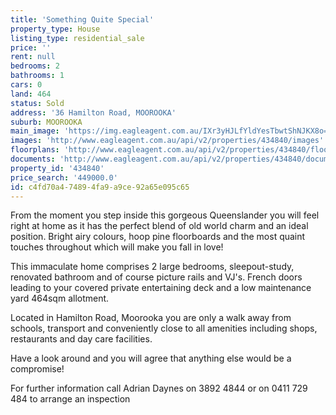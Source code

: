 ```yaml
---
title: 'Something Quite Special'
property_type: House
listing_type: residential_sale
price: ''
rent: null
bedrooms: 2
bathrooms: 1
cars: 0
land: 464
status: Sold
address: '36 Hamilton Road, MOOROOKA'
suburb: MOOROOKA
main_image: 'https://img.eagleagent.com.au/IXr3yHJLfYldYesTbwtShNJKX8o=/1280x854/smart/https://s3-us-west-2.amazonaws.com/eagleagent-orig/images/6818222/104133624-image-M.jpg'
images: 'http://www.eagleagent.com.au/api/v2/properties/434840/images'
floorplans: 'http://www.eagleagent.com.au/api/v2/properties/434840/floorplans'
documents: 'http://www.eagleagent.com.au/api/v2/properties/434840/documents'
property_id: '434840'
price_search: '449000.0'
id: c4fd70a4-7489-4fa9-a9ce-92a65e095c65
---
```

From the moment you step inside this gorgeous Queenslander you will feel right at home as it has the perfect blend of old world charm and an ideal position.  Bright airy colours, hoop pine floorboards and the most quaint touches throughout which will make you fall in love!

This immaculate home comprises 2 large bedrooms, sleepout-study,  renovated bathroom and of course picture rails and VJ's. French doors leading to your covered private entertaining deck and a low maintenance yard 464sqm allotment.

Located in Hamilton Road, Moorooka you are only a walk away from schools, transport and conveniently close to all amenities including shops, restaurants and day care facilities.

Have a look around and you will agree that anything else would be a compromise!

For further information call Adrian Daynes on 3892 4844 or on 0411 729 484 to arrange an inspection